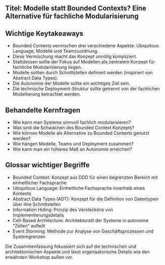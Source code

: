 ## Titel: Modelle statt Bounded Contexts? Eine Alternative für fachliche Modularisierung

## Wichtige Keytakeaways
- Bounded Contexts vermischen drei verschiedene Aspekte: Ubiquitous Language, Modelle und Teamzuordnung.
- Diese Vermischung macht das Konzept unnötig kompliziert.
- Stattdessen sollte der Fokus auf Modellen als zentralem Konzept für fachliche Modularisierung liegen.
- Modelle sollten durch Schnittstellen definiert werden (inspiriert von Abstract Data Types).
- Die Autonomie der Modelle sollte ein wichtiges Ziel sein.
- Die technische Deployment-Struktur sollte getrennt von der fachlichen Modellierung betrachtet werden.

## Behandelte Kernfragen
- Wie kann man Systeme sinnvoll fachlich modularisieren?
- Was sind die Schwächen des Bounded Context Konzepts?
- Wie können Modelle als Alternative zu Bounded Contexts genutzt werden?
- Wie hängen Modelle, Teams und Deployment zusammen?
- Wie kann man ein höheres Maß an Autonomie erreichen?

## Glossar wichtiger Begriffe
- Bounded Context: Konzept aus DDD für einen begrenzten Bereich mit einheitlicher Fachsprache
- Ubiquitous Language: Einheitliche Fachsprache innerhalb eines Kontexts
- Abstract Data Types (ADT): Konzept für die Definition von Datentypen über ihre Schnittstellen
- Information Hiding: Prinzip des Versteckens von Implementierungsdetails
- Cell-Based Architecture: Architekturstil der Systeme in autonome "Zellen" aufteilt
- Event Storming: Methode zur Analyse von Geschäftsprozessen und Systemgrenzen

Die Zusammenfassung fokussiert sich auf die technischen und architektonischen Aspekte und lässt organisatorische Details wie den erwähnten Workshop außen vor.
